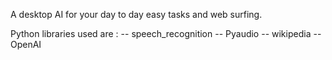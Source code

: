 A desktop AI for your day to day easy tasks and web surfing.

Python libraries used are :
-- speech_recognition
-- Pyaudio
-- wikipedia
-- OpenAI
